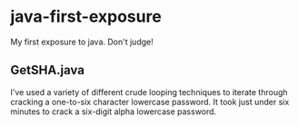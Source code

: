# java-first-exposure
My first exposure to java. Don't judge!

## GetSHA.java
I've used a variety of different crude looping techniques to iterate through cracking a one-to-six character lowercase password. It took just under six minutes to crack a six-digit alpha lowercase password.
